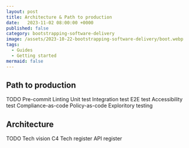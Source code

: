 ```yaml
---
layout: post
title: Architecture & Path to production
date:   2023-11-02 08:00:00 +0000
published: false
category: bootstrapping-software-delivery
image: /assets/2023-10-22-bootstrapping-software-delivery/boot.webp
tags:
  - Guides
  - Getting started
mermaid: false
---
```


<!--more-->

## Path to production

TODO
Pre-commit
Linting
Unit test
Integration test
E2E test
Accessibility test
Compliance-as-code
Policy-as-code
Exploritory testing

## Architecture

TODO 
Tech vision
C4
Tech register
API register
